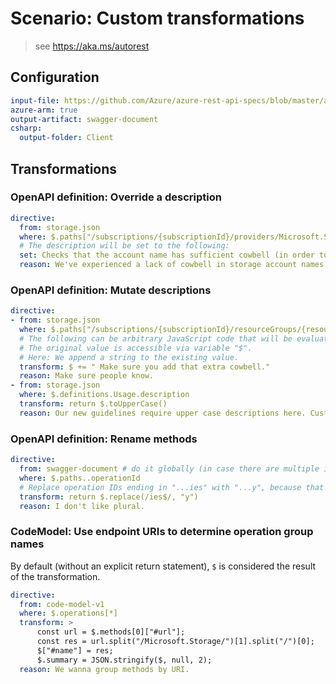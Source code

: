 # Scenario: Custom transformations

> see https://aka.ms/autorest

## Configuration

``` yaml 
input-file: https://github.com/Azure/azure-rest-api-specs/blob/master/arm-storage/2015-06-15/swagger/storage.json
azure-arm: true
output-artifact: swagger-document
csharp:
  output-folder: Client
```

## Transformations

### OpenAPI definition: Override a description

``` yaml 
directive:
  from: storage.json
  where: $.paths["/subscriptions/{subscriptionId}/providers/Microsoft.Storage/checkNameAvailability"].post.description
  # The description will be set to the following:
  set: Checks that the account name has sufficient cowbell (in order to prevent fevers).
  reason: We've experienced a lack of cowbell in storage account names.
```

### OpenAPI definition: Mutate descriptions

``` yaml 
directive:
- from: storage.json
  where: $.paths["/subscriptions/{subscriptionId}/resourceGroups/{resourceGroupName}/providers/Microsoft.Storage/storageAccounts/{accountName}"].put.description
  # The following can be arbitrary JavaScript code that will be evaluated to determine the new value.
  # The original value is accessible via variable "$".
  # Here: We append a string to the existing value.
  transform: $ += " Make sure you add that extra cowbell."
  reason: Make sure people know.
- from: storage.json
  where: $.definitions.Usage.description
  transform: return $.toUpperCase()
  reason: Our new guidelines require upper case descriptions here. Customers love it.
```

### OpenAPI definition: Rename methods

``` yaml 
directive:
  from: swagger-document # do it globally (in case there are multiple input OpenAPI definitions)
  where: $.paths..operationId
  # Replace operation IDs ending in "...ies" with "...y", because that's the safest way to make stuff singular.
  transform: return $.replace(/ies$/, "y")
  reason: I don't like plural.
```

### CodeModel: Use endpoint URIs to determine operation group names

By default (without an explicit return statement), `$` is considered the result of the transformation.

``` yaml 
directive:
  from: code-model-v1
  where: $.operations[*]
  transform: >
      const url = $.methods[0]["#url"];
      const res = url.split("/Microsoft.Storage/")[1].split("/")[0];
      $["#name"] = res;
      $.summary = JSON.stringify($, null, 2);
  reason: We wanna group methods by URI.
```